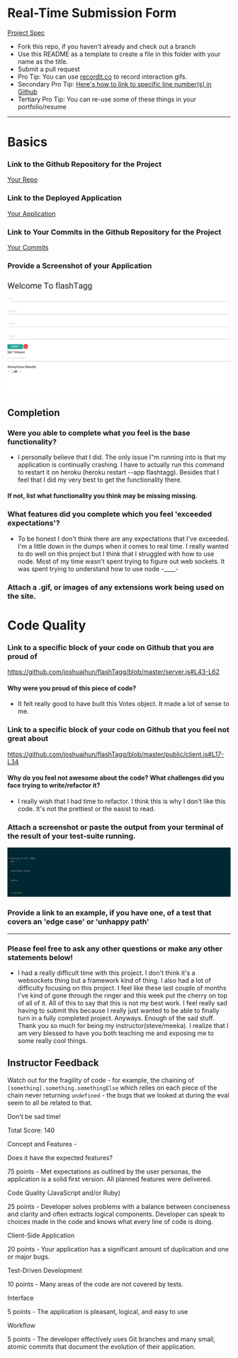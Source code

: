 # Real-Time Submission Form
[Project Spec](https://github.com/turingschool/curriculum/blob/master/source/projects/real_time.markdown)

* Fork this repo, if you haven't already and check out a branch
* Use this README as a template to create a file in this folder with your name as the title.
* Submit a pull request
* Pro Tip: You can use [recordit.co](http://recordit.co/) to record interaction gifs.
* Secondary Pro Tip: [Here's how to link to specific line number(s) in Github](http://stackoverflow.com/questions/23821235/how-to-link-to-specific-line-number-on-github)
* Tertiary Pro Tip: You can re-use some of these things in your portfolio/resume

------

# Basics

### Link to the Github Repository for the Project
[Your Repo](https://github.com/joshuajhun/flashTagg)

### Link to the Deployed Application
[Your Application](flashtagg.herokuapp.com)

### Link to Your Commits in the Github Repository for the Project
[Your Commits](https://github.com/joshuajhun/flashTagg/commits/master)

### Provide a Screenshot of your Application
![app](images/real-sad-time-jhun.png)

## Completion

### Were you able to complete what you feel is the base functionality?
* I personally believe that I did. The only issue I"m running into is that my application is continually crashing. I have to actually run this command to restart it on heroku (heroku restart --app  flashtagg). Besides that I feel that I did my very best to get the functionality there.

#### If not, list what functionality you think may be missing missing.

### What features did you complete which you feel 'exceeded expectations'?
* To be honest I don't think there are any expectations that I've exceeded. I'm a little down in the dumps when it comes to real time. I really wanted to do well on this project but I think that I struggled with how to use node. Most of my time wasn't spent trying to figure out web sockets. It was spent trying to understand how to use node -____-
### Attach a .gif, or images of any extensions work being used on the site.

# Code Quality

### Link to a specific block of your code on Github that you are proud of
https://github.com/joshuajhun/flashTagg/blob/master/server.js#L43-L62
#### Why were you proud of this piece of code?
* It felt really good to have built this Votes object. It made a lot of sense to me.
### Link to a specific block of your code on Github that you feel not great about
https://github.com/joshuajhun/flashTagg/blob/master/public/client.js#L17-L34
#### Why do you feel not awesome about the code? What challenges did you face trying to write/refactor it?
* I really wish that I had time to refactor. I think this is why I don't like this code. It's not the prettiest or the easist to read.
### Attach a screenshot or paste the output from your terminal of the result of your test-suite running.
![app](images/test-jhun.png)
### Provide a link to an example, if you have one, of a test that covers an 'edge case' or 'unhappy path'

-----

### Please feel free to ask any other questions or make any other statements below!
* I had a really difficult time with this project. I don't think it's a websockets thing but a framework kind of thing. I also had a lot of difficulty focusing on this project. I feel like these last couple of months I've kind of gone through the ringer and this week put the cherry on top of all of it. All of this to say that this is not my best work. I feel really sad having to submit this because I really just wanted to be able to finally turn in a fully completed project. Anyways. Enough of the sad stuff. Thank you so much for being my instructor(steve/meeka). I realize that I am very blessed to have you both teaching me and exposing me to some really cool things.

## Instructor Feedback

Watch out for the fragility of code - for example, the chaining of `[something].something.somethingElse` which relies on each piece of the chain never returning `undefined` - the bugs that we looked at during the eval seem to all be related to that.

Don't be sad time!

Total Score:  140

Concept and Features -

Does it have the expected features?

75 points - Met expectations as outlined by the user personas, the application is a solid first version. All planned features were delivered.

Code Quality (JavaScript and/or Ruby)

25 points - Developer solves problems with a balance between conciseness and clarity and often extracts logical components. Developer can speak to choices made in the code and knows what every line of code is doing.

Client-Side Application

20 points - Your application has a significant amount of duplication and one or major bugs.

Test-Driven Development

10 points - Many areas of the code are not covered by tests.

Interface

5 points - The application is pleasant, logical, and easy to use

Workflow

5 points - The developer effectively uses Git branches and many small, atomic commits that document the evolution of their application.
